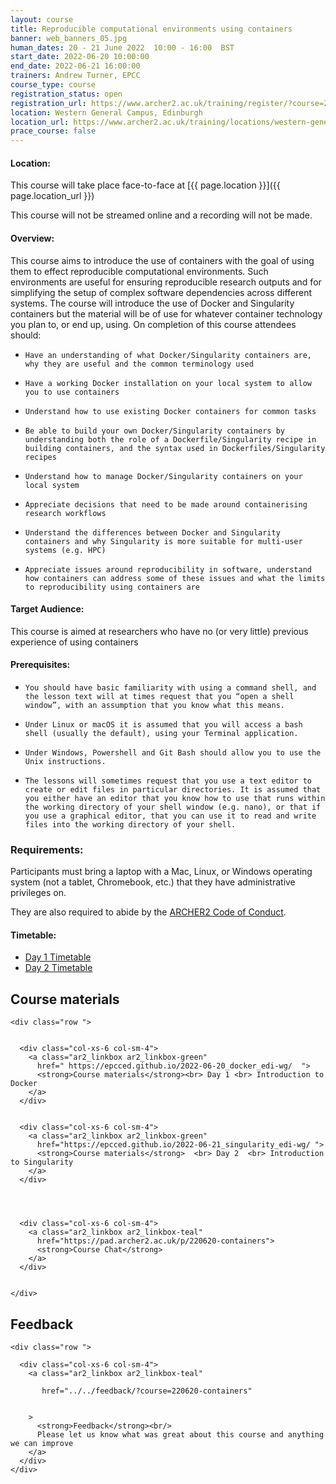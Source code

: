 ```yaml
---
layout: course
title: Reproducible computational environments using containers
banner: web_banners_05.jpg 
human_dates: 20 - 21 June 2022  10:00 - 16:00  BST
start_date: 2022-06-20 10:00:00
end_date: 2022-06-21 16:00:00
trainers: Andrew Turner, EPCC
course_type: course
registration_status: open
registration_url: https://www.archer2.ac.uk/training/register/?course=220620-containers
location: Western General Campus, Edinburgh
location_url: https://www.archer2.ac.uk/training/locations/western-general
prace_course: false
---
```


#### Location:

This course will take place face-to-face at  [{{ page.location }}]({{ page.location_url }})

This course will not be streamed online and a recording will not be made.

#### Overview: 

This course aims to introduce the use of containers with the goal of using them to effect reproducible computational environments. Such environments are useful for ensuring reproducible research outputs and for simplifying the setup of complex software dependencies across different systems. The course will introduce the use of Docker and Singularity containers but the material will be of use for whatever container technology you plan to, or end up, using. On completion of this course attendees should:

-     Have an understanding of what Docker/Singularity containers are, why they are useful and the common terminology used
-     Have a working Docker installation on your local system to allow you to use containers
-     Understand how to use existing Docker containers for common tasks
-     Be able to build your own Docker/Singularity containers by understanding both the role of a Dockerfile/Singularity recipe in building containers, and the syntax used in Dockerfiles/Singularity recipes
-     Understand how to manage Docker/Singularity containers on your local system
-     Appreciate decisions that need to be made around containerising research workflows
-     Understand the differences between Docker and Singularity containers and why Singularity is more suitable for multi-user systems (e.g. HPC)
-     Appreciate issues around reproducibility in software, understand how containers can address some of these issues and what the limits to reproducibility using containers are

#### Target Audience:

This course is aimed at researchers who have no (or very little) previous experience of using containers

#### Prerequisites:

-     You should have basic familiarity with using a command shell, and the lesson text will at times request that you “open a shell window”, with an assumption that you know what this means.
-     Under Linux or macOS it is assumed that you will access a bash shell (usually the default), using your Terminal application.
-     Under Windows, Powershell and Git Bash should allow you to use the Unix instructions.
-     The lessons will sometimes request that you use a text editor to create or edit files in particular directories. It is assumed that you either have an editor that you know how to use that runs within the working directory of your shell window (e.g. nano), or that if you use a graphical editor, that you can use it to read and write files into the working directory of your shell.


### Requirements:

Participants must bring a laptop with a Mac, Linux, or Windows operating system (not a tablet, Chromebook, etc.) that they have administrative privileges on.

They are also required to abide by the [ARCHER2  Code of Conduct](../../../about/policies/code-of-conduct.html). 


#### Timetable:

- [Day 1 Timetable](https://epcced.github.io/2022-06-20_docker_edi-wg/#schedule)
- [Day 2 Timetable](https://epcced.github.io/2022-06-21_singularity_edi-wg/#schedule)

<section id="service">

 

<h2><a name="materials">Course materials</a></h2>



    <div class="row ">	

		
      <div class="col-xs-6 col-sm-4">
        <a class="ar2_linkbox ar2_linkbox-green" 
          href=" https://epcced.github.io/2022-06-20_docker_edi-wg/  ">
          <strong>Course materials</strong><br> Day 1 <br> Introduction to Docker       
        </a>
      </div>

		
      <div class="col-xs-6 col-sm-4">
        <a class="ar2_linkbox ar2_linkbox-green" 
          href="https://epcced.github.io/2022-06-21_singularity_edi-wg/ ">
          <strong>Course materials</strong>  <br> Day 2  <br> Introduction to Singularity      
        </a>
      </div>



 
      <div class="col-xs-6 col-sm-4">
        <a class="ar2_linkbox ar2_linkbox-teal" 
          href="https://pad.archer2.ac.uk/p/220620-containers">
          <strong>Course Chat</strong>       
        </a>
      </div>
		

 	</div>
		
		
					


<!-- 		
<h2><a name="videos">Videos</a></h2>

<h3>Session 1</h3>

<div>
	<iframe title="Video" width="560" height="315" src="https://www.youtube.com/embed/xxxxxxxxxxx" frameborder="0" allow="accelerometer; autoplay; encrypted-media; gyroscope; picture-in-picture" allowfullscreen></iframe>
</div>

 -->






<h2><a name="feedback">Feedback</a></h2>


    <div class="row ">	

      <div class="col-xs-6 col-sm-4">
        <a class="ar2_linkbox ar2_linkbox-teal" 

           href="../../feedback/?course=220620-containers" 
 

		>
          <strong>Feedback</strong><br/>
          Please let us know what was great about this course and anything we can improve
        </a>
      </div>
    </div>
		
		


<!--
<h2><a name="register">Register</a></h2>


    <div class="row ">	

      <div class="col-xs-6 col-sm-4">
        <a class="ar2_linkbox ar2_linkbox-teal" 

           href="../../register/?course=220620-containers" 
 

		>
          <strong>Register</strong><br/>

        </a>
      </div>
    </div>

-->


 
</section>


